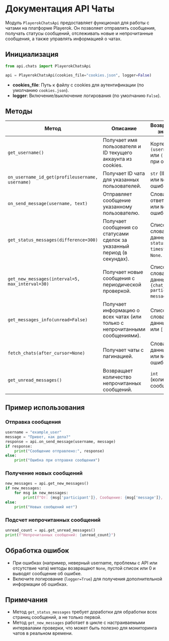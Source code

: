# Документация API Чаты

Модуль `PlayerokChatsApi` предоставляет функционал для работы с чатами на платформе Playerok. Он позволяет отправлять сообщения, получать статусы сообщений, отслеживать новые и непрочитанные сообщения, а также управлять информацией о чатах.

## Инициализация

```python
from api.chats import PlayerokChatsApi

api = PlayerokChatsApi(cookies_file="cookies.json", logger=False)
```

- **cookies_file**: Путь к файлу с cookies для аутентификации (по умолчанию `cookies.json`).
- **logger**: Включение/выключение логирования (по умолчанию `False`).

## Методы

| Метод                            | Описание                                                                 | Возвращаемое значение                     |
|----------------------------------|--------------------------------------------------------------------------|------------------------------------------|
| `get_username()`                 | Получает имя пользователя и ID текущего аккаунта из cookies.             | Кортеж `(username, id)` или `('', '')` при ошибке. |
| `on_username_id_get(profileusername, username)` | Получает ID чата для указанных пользователей.                     | `str` (ID чата) или `None` при ошибке.   |
| `on_send_message(username, text)`| Отправляет сообщение указанному пользователю.                           | Словарь с ответом API или `None` при ошибке. |
| `get_status_messages(difference=300)` | Получает сообщения со статусами сделок за указанный период (в секундах). | Список словарей с данными `{id, status, timestamp}` или `None`. |
| `get_new_messages(interval=5, max_interval=30)` | Получает новые сообщения с периодической проверкой.             | Список словарей с данными `{chat_id, participant, message, date}`. |
| `get_messages_info(unread=False)`| Получает информацию о всех чатах (или только с непрочитанными сообщениями). | Список словарей с данными чатов или `[]`. |
| `fetch_chats(after_cursor=None)` | Получает чаты с пагинацией.                                             | Словарь с данными чатов или `None` при ошибке. |
| `get_unread_messages()`          | Возвращает количество непрочитанных сообщений.                          | `int` (количество сообщений).            |

## Пример использования

### Отправка сообщения

```python
username = "example_user"
message = "Привет, как дела?"
response = api.on_send_message(username, message)
if response:
    print("Сообщение отправлено:", response)
else:
    print("Ошибка при отправке сообщения")
```

### Получение новых сообщений

```python
new_messages = api.get_new_messages()
if new_messages:
    for msg in new_messages:
        print(f"От: {msg['participant']}, Сообщение: {msg['message']}, Время: {msg['date']}")
else:
    print("Новых сообщений нет")
```

### Подсчет непрочитанных сообщений

```python
unread_count = api.get_unread_messages()
print(f"Непрочитанных сообщений: {unread_count}")
```

## Обработка ошибок

- При ошибках (например, неверный username, проблемы с API или отсутствие чата) методы возвращают `None`, пустой список или 0 и выводят сообщение об ошибке.
- Включите логирование (`logger=True`) для получения дополнительной информации об ошибках.

## Примечания

- Метод `get_status_messages` требует доработки для обработки всех страниц сообщений, а не только первой.
- Метод `get_new_messages` работает в цикле с настраиваемыми интервалами проверки, что может быть полезно для мониторинга чатов в реальном времени.